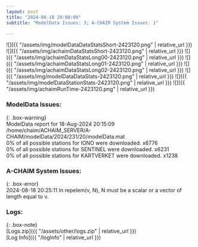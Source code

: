 ```yaml
---
layout: post
title: "2024-08-18 20:00:00"
subtitle: "ModelData Issues: 3; A-CHAIM System Issues: 1"

---
```


![]({{ "/assets/img/modelDataDataStatsShort-2423120.png" | relative_url }})
![]({{ "/assets/img/achaimDataStatsShort-2423120.png" | relative_url }})
![]({{ "/assets/img/achaimDataStatsLong00-2423120.png" | relative_url }})
![]({{ "/assets/img/achaimDataStatsLong01-2423120.png" | relative_url }})
![]({{ "/assets/img/achaimDataStatsLong02-2423120.png" | relative_url }})
![]({{ "/assets/img/modelDataDataStats-2423120.png" | relative_url }})
![]({{ "/assets/img/modelDataStationStats-2423120.png" | relative_url }})
![]({{ "/assets/img/achaimRunTime-2423120.png" | relative_url }})


### ModelData Issues:  
  
{: .box-warning}  
 ModelData report for 18-Aug-2024 20:15:09   
 /home/chaim/ACHAIM_SERVER/A-CHAIM/modelData/2024/231/20/modelData.mat   
 0% of all possible stations for IONO were downloaded. x6776   
 0% of all possible stations for SENTINEL were downloaded. x6231   
 0% of all possible stations for KARTVERKET were downloaded. x1238   
  
### A-CHAIM System Issues:  
  
{: .box-error}  
2024-08-18 20:25:11 In repelem(v, N), N must be a scalar or a vector of length equal to v.  

### Logs:  
  
{: .box-note}  
[Logs.zip]({{ "/assets/other/logs.zip" | relative_url }})  
[Log Info]({{ "/logInfo" | relative_url }})  
